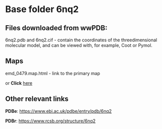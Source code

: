 # Base folder 6nq2

## Files downloaded from wwPDB:

6nq2.pdb and 6nq2.cif - contain the coordinates of the threedimensional molecular model, and can be viewed with, for example, Coot or Pymol.

## Maps

emd_0479.map.html - link to the primary map 

or **Click** [here](AHTMLA) 

## Other relevant links 
**PDBe**:  https://www.ebi.ac.uk/pdbe/entry/pdb/6nq2
 
**PDBr**: https://www.rcsb.org/structure/6nq2 

